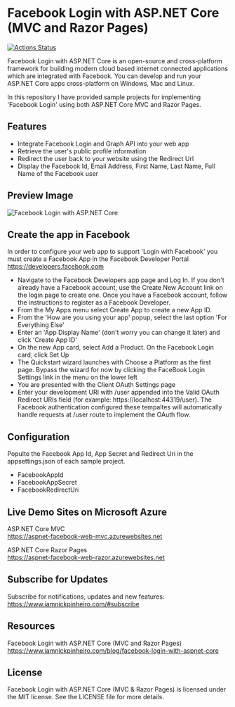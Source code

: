 # Facebook Login with ASP.NET Core (MVC and Razor Pages)

[![Actions Status](https://github.com/nickpinheiro/aspnet-facebook-login/workflows/.NET%20Core/badge.svg)](https://github.com/nickpinheiro/aspnet-facebook-login/actions)

Facebook Login with ASP.NET Core is an open-source and cross-platform framework for building modern cloud based internet connected applications which are integrated with Facebook.  You can develop and run your ASP.NET Core apps cross-platform on Windows, Mac and Linux.

In this repository I have provided sample projects for implementing 'Facebook Login' using both ASP.NET Core MVC and Razor Pages.  

## Features
- Integrate Facebook Login and Graph API into your web app
- Retrieve the user's public profile information
- Redirect the user back to your website using the Redirect Url
- Display the Facebook Id, Email Address, First Name, Last Name, Full Name of the Facebook user

## Preview Image
![Facebook Login with ASP.NET Core](https://www.iamnickpinheiro.com/data/admin/2020/10/facebook-login-aspnet-core-flow.png "Facebook Login with ASP.NET Core")

## Create the app in Facebook
In order to configure your web app to support 'Login with Facebook' you must create a Facebook App in the Facebook Developer Portal
https://developers.facebook.com

- Navigate to the Facebook Developers app page and Log In. If you don't already have a Facebook account, use the Create New Account link on the login page to create one. Once you have a Facebook account, follow the instructions to register as a Facebook Developer.
- From the My Apps menu select Create App to create a new App ID.
- From the 'How are you using your app' popup, select the last option 'For Everything Else'
- Enter an 'App Display Name' (don't worry you can change it later) and click 'Create App ID'
- On the new App card, select Add a Product. On the Facebook Login card, click Set Up
- The Quickstart wizard launches with Choose a Platform as the first page. Bypass the wizard for now by clicking the FaceBook Login Settings link in the menu on the lower left
- You are presented with the Client OAuth Settings page
- Enter your development URI with /user appended into the Valid OAuth Redirect URIs field (for example: https://localhost:44319/user). The Facebook authentication configured these tempaltes will automatically handle requests at /user route to implement the OAuth flow.

## Configuration
Populte the Facebook App Id, App Secret and Redirect Uri in the appsettings.json of each sample project.
- FacebookAppId
- FacebookAppSecret
- FacebookRedirectUri

## Live Demo Sites on Microsoft Azure 
ASP.NET Core MVC  
https://aspnet-facebook-web-mvc.azurewebsites.net

ASP.NET Core Razor Pages  
https://aspnet-facebook-web-razor.azurewebsites.net

## Subscribe for Updates
Subscribe for notifications, updates and new features:  
https://www.iamnickpinheiro.com/#subscribe

## Resources
Facebook Login with ASP.NET Core (MVC and Razor Pages)
https://www.iamnickpinheiro.com/blog/facebook-login-with-aspnet-core

## License
Facebook Login with ASP.NET Core (MVC & Razor Pages) is licensed under the MIT license. See the LICENSE file for more details.